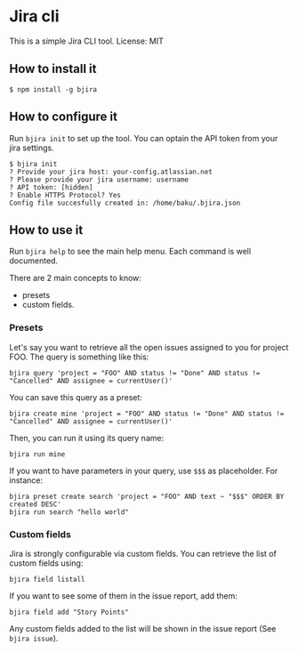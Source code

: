 # Jira cli

This is a simple Jira CLI tool. License: MIT

## How to install it

```
$ npm install -g bjira
```

## How to configure it

Run `bjira init` to set up the tool. You can optain the API token from your
jira settings.

```
$ bjira init
? Provide your jira host: your-config.atlassian.net
? Please provide your jira username: username
? API token: [hidden]
? Enable HTTPS Protocol? Yes
Config file succesfully created in: /home/baku/.bjira.json
```

## How to use it

Run `bjira help` to see the main help menu. Each command is well documented.

There are 2 main concepts to know:
- presets
- custom fields.

### Presets

Let's say you want to retrieve all the open issues assigned to you for project
FOO.  The query is something like this:

```
bjira query 'project = "FOO" AND status != "Done" AND status != "Cancelled" AND assignee = currentUser()'
```

You can save this query as a preset:
```
bjira create mine 'project = "FOO" AND status != "Done" AND status != "Cancelled" AND assignee = currentUser()'
```

Then, you can run it using its query name:
```
bjira run mine
```

If you want to have parameters in your query, use `$$$` as placeholder. For instance:
```
bjira preset create search 'project = "FOO" AND text ~ "$$$" ORDER BY created DESC'
bjira run search "hello world"
```


### Custom fields
Jira is strongly configurable via custom fields. You can retrieve the list of custom fields using:

```
bjira field listall
```

If you want to see some of them in the issue report, add them:

```
bjira field add "Story Points"
```

Any custom fields added to the list will be shown in the issue report (See `bjira issue`).
